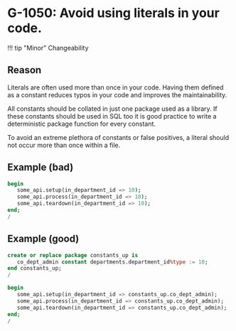 # G-1050: Avoid using literals in your code.

!!! tip "Minor"
    Changeability

## Reason

Literals are often used more than once in your code. Having them defined as a constant reduces typos in your code and improves the maintainability.

All constants should be collated in just one package used as a library. If these constants should be used in SQL too it is good practice to write a deterministic package function for every constant.

To avoid an extreme plethora of constants or false positives, a literal should not occur more than once within a file.

## Example (bad)

``` sql hl_lines="2-4"
begin
   some_api.setup(in_department_id => 10);
   some_api.process(in_department_id => 10);
   some_api.teardown(in_department_id => 10);
end;
/
```

## Example (good)

``` sql hl_lines="7-9"
create or replace package constants_up is
   co_dept_admin constant departments.department_id%type := 10;
end constants_up;
/

begin
   some_api.setup(in_department_id => constants_up.co_dept_admin);
   some_api.process(in_department_id => constants_up.co_dept_admin);
   some_api.teardown(in_department_id => constants_up.co_dept_admin);
end;
/
```